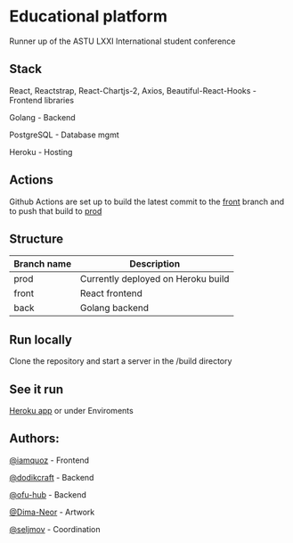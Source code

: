 # Educational platform

Runner up of the ASTU LXXI International student conference

## Stack
React, Reactstrap, React-Chartjs-2, Axios, Beautiful-React-Hooks - Frontend libraries

Golang - Backend

PostgreSQL - Database mgmt

Heroku - Hosting

## Actions

Github Actions are set up to build the latest commit to the [front](https://github.com/iamquoz/eduplatform/tree/front) branch and to push that build to [prod](https://github.com/iamquoz/eduplatform/tree/prod)

## Structure

Branch name | Description
------------|-------------
prod | Currently deployed on Heroku build
front | React frontend
back | Golang backend

## Run locally
Clone the repository and start a server in the /build directory

## See it run

[Heroku app](https://astumatstat.herokuapp.com/) or under Enviroments

## Authors: 
[@iamquoz](https://github.com/iamquoz) - Frontend

[@dodikcraft](https://github.com/dodikcraft) - Backend

[@ofu-hub](https://github.com/ofu-hub) - Backend

[@Dima-Neor](https://github.com/Dima-Neor) - Artwork

[@seljmov](https://github.com/seljmov) - Coordination


